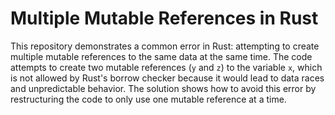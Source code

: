 # Multiple Mutable References in Rust

This repository demonstrates a common error in Rust: attempting to create multiple mutable references to the same data at the same time.  The code attempts to create two mutable references (`y` and `z`) to the variable `x`, which is not allowed by Rust's borrow checker because it would lead to data races and unpredictable behavior. The solution shows how to avoid this error by restructuring the code to only use one mutable reference at a time.